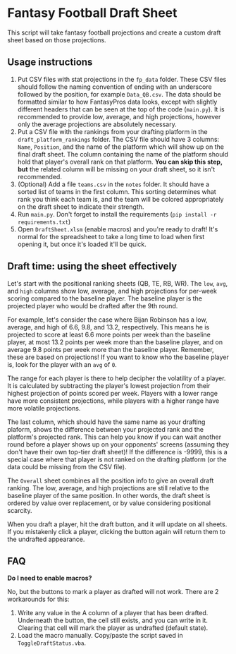 # Fantasy Football Draft Sheet

This script will take fantasy football projections and create
a custom draft sheet based on those projections.

## Usage instructions

1. Put CSV files with stat projections in the `fp_data` folder.
   These CSV files should follow the naming convention of ending
   with an underscore followed by the position, for example `Data_QB.csv`.
   The data should be formatted similar to how FantasyPros data looks,
   except with slightly different headers that can be seen at the top
   of the code (`main.py`). It is recommended to provide low, average, and 
   high projections, however only the average projections are absolutely necessary.
2. Put a CSV file with the rankings from your drafting platform in the 
   `draft_platform_rankings` folder. The CSV file should have 3 columns: `Name`,
   `Position`, and the name of the platform which will show up on the final draft sheet.
   The column containing the name of the platform should hold that player's overall
   rank on that platform. **You can skip this step, but** the related column
   will be missing on your draft sheet, so it isn't recommended.
3. (Optional) Add a file `teams.csv` in the `notes` folder. It should have a sorted
   list of teams in the first column. This sorting determines what rank you think each team
   is, and the team will be colored appropriately on the draft sheet to indicate their strength. 
4. Run `main.py`. Don't forget to install the requirements 
   (`pip install -r requirements.txt`)
5. Open `DraftSheet.xlsm` (enable macros) and you're ready to draft!
   It's normal for the spreadsheet to take a long time to load when
   first opening it, but once it's loaded it'll be quick.

## Draft time: using the sheet effectively

Let's start with the positional ranking sheets (QB, TE, RB, WR).
The `low`, `avg`, and `high` columns show low, average, and high projections
for per-week scoring compared to the baseline player. The baseline player
is the projected player who would be drafted after the 9th round. 

For example, let's consider the case where Bijan Robinson has a 
low, average, and high of 6.6, 9.8, and 13.2, respectively.
This means he is projected to score at least 6.6 more points per week than
the baseline player, at most 13.2 points per week more than the baseline
player, and on average 9.8 points per week more than the baseline player.
Remember, these are based on projections! If you want to know who the
baseline player is, look for the player with an `avg` of `0`.

The range for each player is there to help decipher the volatility of a player.
It is calculated by subtracting the player's lowest projection from their highest
projection of points scored per week. Players with a lower range have more
consistent projections, while players with a higher range have more volatile
projections. 

The last column, which should have the same name as your drafting plaform,
shows the difference between your projected rank and the platform's projected rank.
This can help you know if you can wait another round before a player shows up on 
your opponents' screens (assuming they don't have their own top-tier draft sheet)!
If the difference is -9999, this is a special case where that player is not ranked on
the drafting platform (or the data could be missing from the CSV file).

The `Overall` sheet combines all the position info to give an overall draft
ranking. The low, average, and high projections are still relative to the baseline
player of the same position. In other words, the draft sheet is ordered by value over
replacement, or by value considering positional scarcity. 

When you draft a player, hit the draft button, and it will update on all sheets.
If you mistakenly click a player, clicking the button again will return them to
the undrafted appearance. 

## FAQ

**Do I need to enable macros?**

No, but the buttons to mark a player as drafted will not work.
There are 2 workarounds for this:
1. Write any value in the A column of a player that has been drafted.
   Underneath the button, the cell still exists, and you can write in it.
   Clearing that cell will mark the player as undrafted (default state).
2. Load the macro manually. Copy/paste the script saved in `ToggleDraftStatus.vba`.

